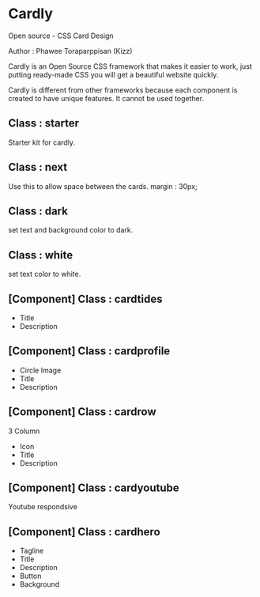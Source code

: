 # Cardly
Open source - CSS Card Design

Author : Phawee Toraparppisan (Kizz)

Cardly is an Open Source CSS framework that makes it easier to work, just putting ready-made CSS you will get a beautiful website quickly.

Cardly is different from other frameworks because each component is created to have unique features. It cannot be used together.

## Class : starter
Starter kit for cardly.

## Class : next
Use this to allow space between the cards.
margin : 30px;

## Class : dark
set text and background color to dark.

## Class : white
set text color to white.

## [Component] Class : cardtides
- Title
- Description

## [Component] Class : cardprofile
- Circle Image
- Title
- Description

## [Component] Class : cardrow
3 Column
- Icon
- Title
- Description

## [Component] Class : cardyoutube
Youtube respondsive

## [Component] Class : cardhero
- Tagline
- Title
- Description
- Button
- Background
